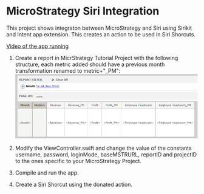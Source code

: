 MicroStrategy Siri Integration
====================================

This project shows integraton between MicroStrategy and Siri using Sirikit and Intent app extension. This creates an action to be used in Siri Shorcuts.

[Video of the app running](https://youtu.be/SQhrmbCUN20)

1. Create a report in MicrStrategy Tutorial Project with the following structure, each metric added should have a previous month transformation renamed to metric+"_PM":
![Report Example](./Images/Micro.PNG)

1. Modify the ViewController.swift and change the value of the constants username, password, loginMode, baseMSTRURL, reportID and projectID to the ones specific to your MicroStrategy Project.
1. Compile and run the app.
1. Create a Siri Shorcut using the donated action.

